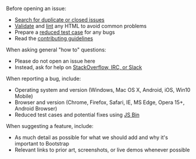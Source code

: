 Before opening an issue:

-   [Search for duplicate or closed issues](https://github.com/twbs/bootstrap/issues?utf8=%E2%9C%93&q=is%3Aissue)
-   [Validate](https://validator.w3.org/nu/) and [lint](https://github.com/twbs/bootlint#in-the-browser) any HTML to avoid common problems
-   Prepare a [reduced test case](https://css-tricks.com/reduced-test-cases/) for any bugs
-   Read the [contributing guidelines](https://github.com/twbs/bootstrap/blob/master/CONTRIBUTING.md)

When asking general "how to" questions:

-   Please do not open an issue here
-   Instead, ask for help on [StackOverflow, IRC, or Slack](https://github.com/twbs/bootstrap/blob/master/README.md#community)

When reporting a bug, include:

-   Operating system and version (Windows, Mac OS X, Android, iOS, Win10 Mobile)
-   Browser and version (Chrome, Firefox, Safari, IE, MS Edge, Opera 15+, Android Browser)
-   Reduced test cases and potential fixes using [JS Bin](https://jsbin.com/)

When suggesting a feature, include:

-   As much detail as possible for what we should add and why it's important to Bootstrap
-   Relevant links to prior art, screenshots, or live demos whenever possible
